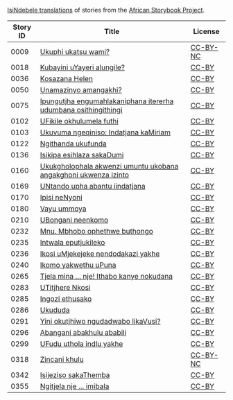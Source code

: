 [IsiNdebele translations](http://my.africanstorybook.org/language/isindebele) of stories from the [African Storybook Project](http://my.africanstorybook.org).

Story ID | Title | License
-------- | ----- | -------
0009 | [Ukuphi ukatsu wami?](http://my.africanstorybook.org/stories/ukuphi-ukatsu-wami) | [CC-BY-NC](http://creativecommons.org/licenses/by-nc/3.0/)
0018 | [Kubayini uYayeri alungile?](http://my.africanstorybook.org/stories/kubayini-uyayeri-alungile) | [CC-BY](https://creativecommons.org/licenses/by/3.0/)
0036 | [Kosazana Helen](http://my.africanstorybook.org/stories/kosazana-helen) | [CC-BY](https://creativecommons.org/licenses/by/3.0/)
0050 | [Unamazinyo amangakhi?](http://my.africanstorybook.org/stories/unamazinyo-amangakhi) | [CC-BY](https://creativecommons.org/licenses/by/3.0/)
0075 | [Ipungutjha engumahlakaniphana itererha udumbana osithingithingi ](http://my.africanstorybook.org/stories/ipungutjha-engumahlakaniphana-itererha-udumbana-osithingithingi) | [CC-BY](https://creativecommons.org/licenses/by/3.0/)
0102 | [UFikile okhulumela futhi](http://my.africanstorybook.org/stories/ufikile-okhulumela-futhi) | [CC-BY](https://creativecommons.org/licenses/by/3.0/)
0103 | [Ukuvuma ngeqiniso: Indatjana kaMiriam](http://my.africanstorybook.org/stories/ukuvuma-ngeqiniso-indatjana-kamiriam) | [CC-BY](https://creativecommons.org/licenses/by/3.0/)
0122 | [Ngithanda ukufunda](http://my.africanstorybook.org/stories/ngithanda-ukufunda) | [CC-BY](https://creativecommons.org/licenses/by/3.0/)
0136 | [Isikipa esihlaza sakaDumi](http://my.africanstorybook.org/stories/isikipa-esihlaza-sakadumi) | [CC-BY](https://creativecommons.org/licenses/by/3.0/)
0160 | [Ukukgholophala akwenzi umuntu ukobana angakghoni ukwenza izinto](http://my.africanstorybook.org/stories/ukukgholophala-akwenzi-umuntu-ukobana-angakghoni-ukwenza-izinto) | [CC-BY](https://creativecommons.org/licenses/by/4.0/)
0169 | [UNtando upha abantu iindatjana](http://my.africanstorybook.org/stories/untando-upha-abantu-iindatjana) | [CC-BY](https://creativecommons.org/licenses/by/3.0/)
0170 | [Ipisi neNyoni](http://my.africanstorybook.org/stories/ipisi-nenyoni) | [CC-BY](https://creativecommons.org/licenses/by/3.0/)
0180 | [Vayu ummoya](http://my.africanstorybook.org/stories/vayu-ummoya) | [CC-BY](https://creativecommons.org/licenses/by/3.0/)
0210 | [UBongani neenkomo](http://my.africanstorybook.org/stories/ubongani-neenkomo) | [CC-BY](https://creativecommons.org/licenses/by/3.0/)
0232 | [Mnu. Mbhobo ophethwe buthongo](http://my.africanstorybook.org/stories/mnu-mbhobo-ophethwe-buthongo) | [CC-BY](https://creativecommons.org/licenses/by/3.0/)
0235 | [Intwala eputjukileko](http://my.africanstorybook.org/stories/intwala-eputjukileko-0) | [CC-BY](https://creativecommons.org/licenses/by/3.0/)
0236 | [Ikosi uMjekejeke nendodakazi yakhe](http://my.africanstorybook.org/stories/ikosi-umjekejeke-nendodakazi-yakhe) | [CC-BY](https://creativecommons.org/licenses/by/3.0/)
0240 | [Ikomo yakwethu uPuna](http://my.africanstorybook.org/stories/ikomo-yakwethu-upuna) | [CC-BY](https://creativecommons.org/licenses/by/3.0/)
0265 | [Tjela mina ... nje! Ithabo kanye nokudana](http://my.africanstorybook.org/stories/tjela-mina-...-nje-ithabo-kanye-nokudana) | [CC-BY](https://creativecommons.org/licenses/by/3.0/)
0283 | [UTitjhere Nkosi](http://my.africanstorybook.org/stories/utitjhere-nkosi) | [CC-BY](https://creativecommons.org/licenses/by/3.0/)
0285 | [Ingozi ethusako](http://my.africanstorybook.org/stories/ingozi-ethusako) | [CC-BY](https://creativecommons.org/licenses/by/3.0/)
0286 | [Ukududa](http://my.africanstorybook.org/stories/ukududa-1) | [CC-BY](https://creativecommons.org/licenses/by/3.0/)
0291 | [Yini okutjhiwo ngudadwabo likaVusi?](http://my.africanstorybook.org/stories/yini-okutjhiwo-ngudadwabo-likavusi) | [CC-BY](https://creativecommons.org/licenses/by/3.0/)
0296 | [Abangani abakhulu ababili](http://my.africanstorybook.org/stories/abangani-abakhulu-ababili) | [CC-BY](https://creativecommons.org/licenses/by/3.0/)
0299 | [UFudu uthola indlu yakhe](http://my.africanstorybook.org/stories/ufudu-uthola-indlu-yakhe-1) | [CC-BY](https://creativecommons.org/licenses/by/3.0/)
0318 | [Zincani khulu](http://my.africanstorybook.org/stories/zincani-khulu) | [CC-BY-NC](http://creativecommons.org/licenses/by-nc/3.0/)
0342 | [Isijeziso sakaThemba ](http://my.africanstorybook.org/stories/isijeziso-sakathemba) | [CC-BY](https://creativecommons.org/licenses/by/3.0/)
0355 | [Ngitjela nje ... imibala](http://my.africanstorybook.org/stories/ngitjela-nje-...-imibala) | [CC-BY](https://creativecommons.org/licenses/by/3.0/)
